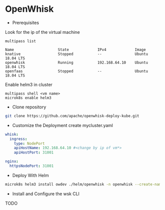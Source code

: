 # OpenWhisk

- Prerequisites

Look for the ip of the virtual machine

```shell
multipass list

Name                    State             IPv4             Image
knative                 Stopped           --               Ubuntu 18.04 LTS
openwhisk               Running           192.168.64.10    Ubuntu 18.04 LTS
openfaas                Stopped           --               Ubuntu 18.04 LTS
```

Enable helm3 in cluster

```shell
multipass shell <vm name>
microk8s enable helm3
```

- Clone repository

```bash
git clone https://github.com/apache/openwhisk-deploy-kube.git
```

- Customize the Deployment
  create mycluster.yaml

```yaml
whisk:
  ingress:
    type: NodePort
    apiHostName: 192.168.64.10 #<change by ip of vm*>
    apiHostPort: 31001

nginx:
  httpsNodePort: 31001
```

- Deploy With Helm

```bash
microk8s helm3 install owdev ./helm/openwhisk -n openwhisk --create-namespace -f mycluster.yaml
```


- Install and Configure the wsk CLI

TODO